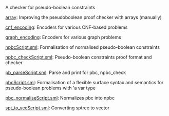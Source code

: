 A checker for pseudo-boolean constraints

[array](array):
Improving the pseudoboolean proof checker with arrays (manually)

[cnf_encoding](cnf_encoding):
Encoders for various CNF-based problems

[graph_encoding](graph_encoding):
Encoders for various graph problems

[npbcScript.sml](npbcScript.sml):
Formalisation of normalised pseudo-boolean constraints

[npbc_checkScript.sml](npbc_checkScript.sml):
Pseudo-boolean constraints proof format and checker

[pb_parseScript.sml](pb_parseScript.sml):
Parse and print for pbc, npbc_check

[pbcScript.sml](pbcScript.sml):
Formalisation of a flexible surface syntax and semantics for
pseudo-boolean problems with 'a var type

[pbc_normaliseScript.sml](pbc_normaliseScript.sml):
Normalizes pbc into npbc

[spt_to_vecScript.sml](spt_to_vecScript.sml):
Converting sptree to vector
